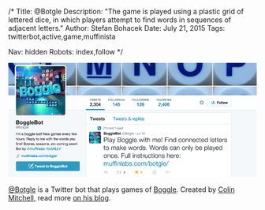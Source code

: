 /*
Title: @Botgle
Description: "The game is played using a plastic grid of lettered dice, in which players attempt to find words in sequences of adjacent letters."
Author: Stefan Bohacek
Date: July 21, 2015
Tags: twitterbot,active,game,muffinista

Nav: hidden
Robots: index,follow
*/

[![](/content/bots/twitterbots/images/Botgle.png)](https://twitter.com/Botgle)

[@Botgle](https://twitter.com/Botgle) is a Twitter bot that plays games of [Boggle](https://en.wikipedia.org/wiki/Boggle). Created by [Colin Mitchell](https://twitter.com/muffinista), read more [on his blog](http://muffinlabs.com/botgle/).
